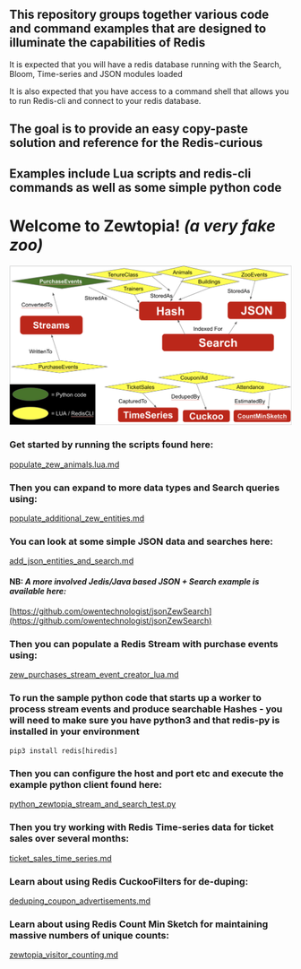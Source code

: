 ## This repository groups together various code and command examples that are designed to illuminate the  capabilities of Redis

It is expected that you will have a redis database running with the Search, Bloom, Time-series and JSON modules loaded

It is also expected that you have access to a command shell that allows you to run Redis-cli and connect to your redis database.

## The goal is to provide an easy copy-paste solution and reference for the Redis-curious
## Examples include Lua scripts and redis-cli commands as well as some simple python code

# Welcome to Zewtopia!  <em>(a very fake zoo)</em>
![Zewtopia202211_Entities_Datatyoes_and_manufacture](./Zewtopia202211.png)


### Get started by running the scripts found here:
[populate_zew_animals.lua.md](./populate_zew_animals.lua.md)

### Then you can expand to more data types and Search queries using:
[populate_additional_zew_entities.md](./populate_additional_zew_entities.md)

### You can look at some simple JSON data and searches here:
[add_json_entities_and_search.md](./add_json_entities_and_search.md)

#### NB: <em> A more involved Jedis/Java based JSON + Search example is available here:</em>
[https://github.com/owentechnologist/jsonZewSearch](https://github.com/owentechnologist/jsonZewSearch)

### Then you can populate a Redis Stream with purchase events using:
[zew_purchases_stream_event_creator_lua.md](./zew_purchases_stream_event_creator_lua.md)

### To run the sample python code that starts up a worker to process stream events and produce searchable Hashes -  you will need to make sure you have python3 and that redis-py is installed in your environment
``` 
pip3 install redis[hiredis]
```

### Then you can configure the host and port etc and execute the example python client found here:
[python_zewtopia_stream_and_search_test.py](./python_zewtopia_stream_and_search_test.py)


### Then you try working with Redis Time-series data for ticket sales over several months:
[ticket_sales_time_series.md](./ticket_sales_time_series.md)

### Learn about using Redis CuckooFilters for de-duping:
[deduping_coupon_advertisements.md](./deduping_coupon_advertisements.md)

### Learn about using Redis Count Min Sketch for maintaining massive numbers of unique counts:
[zewtopia_visitor_counting.md](./zewtopia_visitor_counting.md)
